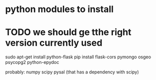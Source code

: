 # python modules to install

# TODO we should ge tthe right version currently used
sudo apt-get install python-flask
pip install flask-cors
pymongo
osgeo
psycopg2
python-epydoc


probably:
numpy
scipy 
pysal (that has a dependency with scipy)

